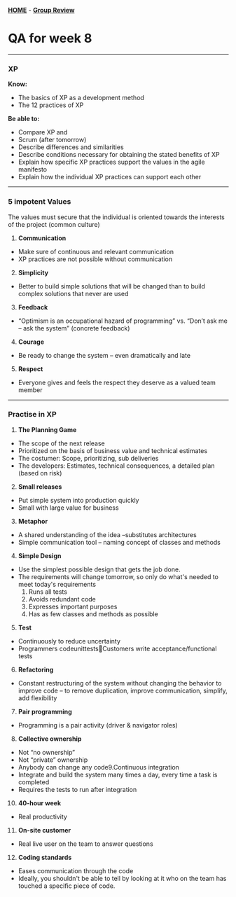 [**HOME**](index.md) - [**Group Review**](groupreview.md)



# QA for week 8


___

### XP

**Know:**
* The basics of XP as a development method
* The 12 practices of XP

**Be able to:**
* Compare XP and
* Scrum (after tomorrow)
* Describe differences and similarities
* Describe conditions necessary for obtaining the stated benefits of XP
* Explain how specific XP practices support the values in the agile manifesto
* Explain how the individual XP practices can support each other

___


### 5 impotent Values

The values must secure that the individual is oriented towards the interests of the project (common culture)

1. **Communication**
  * Make sure of continuous and relevant communication
  * XP practices are not possible without communication
2. **Simplicity**
  * Better to build simple solutions that will be changed than to build complex solutions that never are used
3. **Feedback**
  * “Optimism is an occupational hazard of programming” vs. “Don’t ask me – ask the system” (concrete feedback)
4. **Courage**
  * Be ready to change the system – even dramatically and late
5. **Respect**
  * Everyone gives and feels the respect they deserve as a valued team member
  
  
  ___
  
  ### Practise in XP
  
  1. **The Planning Game**
  * The scope of the next release
  * Prioritized on the basis of business value and technical estimates
  * The costumer: Scope, prioritizing, sub deliveries
  * The developers: Estimates, technical consequences, a detailed plan (based on risk)
  
  2. **Small releases**
  * Put simple system into production quickly
  * Small with large value for business
  
  3. **Metaphor**
  * A shared understanding of the idea –substitutes architectures
  * Simple communication tool – naming concept of classes and methods
  
  4. **Simple Design**
  * Use the simplest possible design that gets the job done.
  * The requirements will change tomorrow, so only do what's needed to meet today's requirements
      1. Runs all tests
      2. Avoids redundant code
      3. Expresses important purposes
      4. Has as few classes and methods as possible
      
  5. **Test**
  * Continuously to reduce uncertainty
  * Programmers codeunittestsCustomers write acceptance/functional tests
  
  6. **Refactoring**
  * Constant restructuring of the system without changing the behavior to improve code – to remove duplication, improve communication,    simplify, add flexibility
  
 7. **Pair programming**
 * Programming is a pair activity (driver & navigator roles)
 
 8. **Collective ownership**
 * Not “no ownership”
 * Not “private” ownership
 * Anybody can change any code9.Continuous integration
 * Integrate and build the system many times a day, every time a task is completed
 * Requires the tests to run after integration
 
10. **40-hour week**
* Real productivity

11. **On-site customer**
* Real live user on the team to answer questions

12. **Coding standards**
* Eases communication through the code
* Ideally, you shouldn't be able to tell by looking at it who on the team has touched a specific piece of code.
  
  
  
  
  
  
  
  
  
  
  
  
  
  
  
  
  
  
  
  
  
  
  
  
  
  
  
